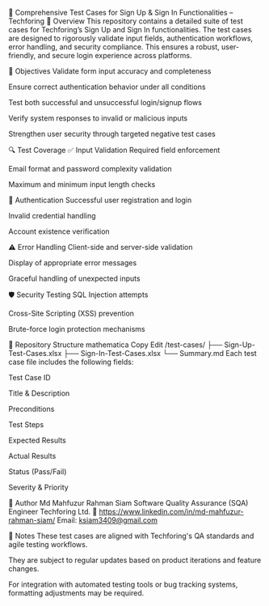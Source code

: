 🧪 Comprehensive Test Cases for Sign Up & Sign In Functionalities – Techforing
📄 Overview
This repository contains a detailed suite of test cases for Techforing’s Sign Up and Sign In functionalities. The test cases are designed to rigorously validate input fields, authentication workflows, error handling, and security compliance. This ensures a robust, user-friendly, and secure login experience across platforms.

🎯 Objectives
Validate form input accuracy and completeness

Ensure correct authentication behavior under all conditions

Test both successful and unsuccessful login/signup flows

Verify system responses to invalid or malicious inputs

Strengthen user security through targeted negative test cases

🔍 Test Coverage
✅ Input Validation
Required field enforcement

Email format and password complexity validation

Maximum and minimum input length checks

🔐 Authentication
Successful user registration and login

Invalid credential handling

Account existence verification

⚠️ Error Handling
Client-side and server-side validation

Display of appropriate error messages

Graceful handling of unexpected inputs

🛡️ Security Testing
SQL Injection attempts

Cross-Site Scripting (XSS) prevention

Brute-force login protection mechanisms

📁 Repository Structure
mathematica
Copy
Edit
/test-cases/
├── Sign-Up-Test-Cases.xlsx
├── Sign-In-Test-Cases.xlsx
└── Summary.md
Each test case file includes the following fields:

Test Case ID

Title & Description

Preconditions

Test Steps

Expected Results

Actual Results

Status (Pass/Fail)

Severity & Priority

👤 Author
Md Mahfuzur Rahman Siam
Software Quality Assurance (SQA) Engineer
Techforing Ltd.
🔗 https://www.linkedin.com/in/md-mahfuzur-rahman-siam/
Email: ksiam3409@gmail.com


📌 Notes
These test cases are aligned with Techforing's QA standards and agile testing workflows.

They are subject to regular updates based on product iterations and feature changes.

For integration with automated testing tools or bug tracking systems, formatting adjustments may be required.
